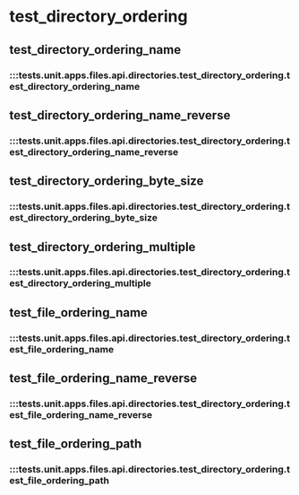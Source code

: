 # test_directory_ordering

## test_directory_ordering_name

### :::tests.unit.apps.files.api.directories.test_directory_ordering.test_directory_ordering_name

## test_directory_ordering_name_reverse

### :::tests.unit.apps.files.api.directories.test_directory_ordering.test_directory_ordering_name_reverse

## test_directory_ordering_byte_size

### :::tests.unit.apps.files.api.directories.test_directory_ordering.test_directory_ordering_byte_size

## test_directory_ordering_multiple

### :::tests.unit.apps.files.api.directories.test_directory_ordering.test_directory_ordering_multiple

## test_file_ordering_name

### :::tests.unit.apps.files.api.directories.test_directory_ordering.test_file_ordering_name

## test_file_ordering_name_reverse

### :::tests.unit.apps.files.api.directories.test_directory_ordering.test_file_ordering_name_reverse

## test_file_ordering_path

### :::tests.unit.apps.files.api.directories.test_directory_ordering.test_file_ordering_path

